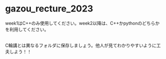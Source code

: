 # gazou_recture_2023


week1はC++のみ使用してください。week2以降は、C++かpythonのどちらかを利用してください。

<br>C輪講とは異なるフォルダに保存しましょう。他人が見てわかりやすいように工夫しよう！！
